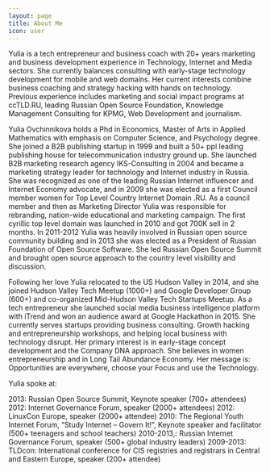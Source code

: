 ```yaml
---
layout: page
title: About Me
icon: user
---
```


<p class="message">

Yulia is a tech entrepreneur and business coach with 20+ years marketing and business development experience in Technology, Internet and Media sectors. She currently balances consulting with early-stage technology development for mobile and web domains. Her current interests combine business coaching and strategy hacking with hands on technology. Previous experience includes marketing and social impact programs at ccTLD.RU, leading Russian Open Source Foundation, Knowledge Management Consulting for KPMG, Web Development and journalism. </p>

  Yulia Ovchinnikova holds a Phd in Economics, Master of Arts in Applied Mathematics with emphasis on Computer Science, and Psychology degree. She joined a B2B publishing startup in 1999 and built a 50+ ppl leading publishing house for telecommunication industry ground up. She launched B2B marketing research agency IKS-Consulting in 2004 and became a marketing strategy leader for technology and Internet industry in Russia. She was recognized as one of the leading Russian Internet influencer and Internet Economy advocate, and in 2009 she was elected as a first Council member women for Top Level Country Internet Domain .RU. As a council member and then as Marketing Director Yulia was responsible for rebranding, nation-wide educational and marketing campaign. The first cyrillic top level domain was launched in 2010 and got 700K sell in 2 months. In 2011-2012 Yulia was heavily involved in Russian open source community building and in 2013 she was elected as a President of Russian Foundation of Open Source Software. She led Russian Open Source Summit and brought open source approach to the country level visibility and discussion. </p>
<p class="message">Following her love Yulia relocated to the US Hudson Valley in 2014, and she joined Hudson Valley Tech Meetup (1000+) and Google Developer Group (600+) and co-organized Mid-Hudson Valley Tech Startups Meetup. As a tech entrepreneur she launched social media business intelligence platform with iTrend and won an audience award at Google Hackathon in 2015. She currently serves startups providing business consulting. Growth hacking and entrepreneurship workshops, and helping local business with technology disrupt. Her primary interest is in early-stage concept development and the Company DNA approach. She believes in women entrepreneurship and in Long Tail Abundance Economy. Her message is: Opportunities are everywhere, choose your Focus and use the Technology. 
</p>

<p>Yulia spoke at:</p>

2013: Russian Open Source Summit, Keynote speaker  (700+ attendees)
2012: Internet Governance Forum, speaker (2000+ attendees)
2012: LinuxCon Europe, speaker (2000+ attendee)
2010:  The Regional Youth Internet Forum, “Study Internet – Govern It!”, Keynote speaker and facilitator  (500+ teenagers and school teachers)
2010-2013,: Russian Internet Governance Forum, speaker (500+ global industry leaders)
2009-2013: TLDcon: International conference for CIS registries and registrars in Central and Eastern Europe, speaker (200+ attendee)
</p>

